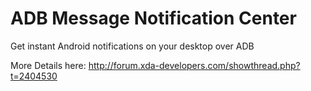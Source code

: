ADB Message Notification Center
===============================

Get instant Android notifications on your desktop over ADB


More Details here: http://forum.xda-developers.com/showthread.php?t=2404530
